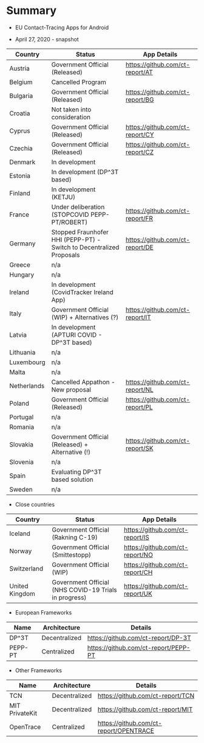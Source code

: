 # Summary

- EU Contact-Tracing Apps for Android

- April 27, 2020 - snapshot

Country | Status | App Details
--------|--------|------------
Austria | Government Official (Released) | https://github.com/ct-report/AT
Belgium | Cancelled Program |
Bulgaria | Government Official (Released) | https://github.com/ct-report/BG
Croatia | Not taken into consideration |
Cyprus | Government Official (Released) | https://github.com/ct-report/CY
Czechia | Government Official (Released) | https://github.com/ct-report/CZ
Denmark | In development |
Estonia | In development (DP^3T based) |
Finland | In development (KETJU) |
France | Under deliberation (STOPCOVID PEPP-PT/ROBERT) | https://github.com/ct-report/FR
Germany | Stopped Fraunhofer HHI (PEPP-PT) - Switch to Decentralized Proposals | https://github.com/ct-report/DE
Greece | n/a |
Hungary | n/a |
Ireland | In development (CovidTracker Ireland App) |
Italy | Government Official (WIP) + Alternatives (?) | https://github.com/ct-report/IT
Latvia | In development (APTURI COVID - DP^3T based) |
Lithuania | n/a |
Luxembourg | n/a |
Malta | n/a |
Netherlands | Cancelled Appathon - New proposal | https://github.com/ct-report/NL
Poland | Government Official (Released) | https://github.com/ct-report/PL
Portugal | n/a |
Romania | n/a |
Slovakia | Government Official (Released) + Alternative (!) | https://github.com/ct-report/SK
Slovenia | n/a |
Spain | Evaluating DP^3T based solution |
Sweden | n/a |

- Close countries

Country | Status | App Details
--------|--------|------------
Iceland | Government Official (Rakning C-19) | https://github.com/ct-report/IS
Norway | Government Official (Smittestopp)| https://github.com/ct-report/NO
Switzerland | Government Official (WIP) | https://github.com/ct-report/CH
United Kingdom | Government Official (NHS COVID-19 Trials in progress) | https://github.com/ct-report/UK

- European Frameworks

Name | Architecture | Details
-----|--------------|--------
DP^3T | Decentralized | https://github.com/ct-report/DP-3T
PEPP-PT | Centralized | https://github.com/ct-report/PEPP-PT

- Other Frameworks

Name | Architecture | Details
-----|--------------|--------
TCN | Decentralized | https://github.com/ct-report/TCN
MIT PrivateKit | Decentralized | https://github.com/ct-report/MIT
OpenTrace | Centralized | https://github.com/ct-report/OPENTRACE
